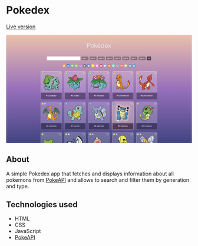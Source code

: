 # Pokedex

[Live version](https://public.bc.fi/s2200750/pokedex/)

![Screenshot](screenshot.png)

## About

A simple Pokedex app that fetches and displays information about all pokemons from [PokeAPI](https://pokeapi.co/) and allows to search and filter them by generation and type.

## Technologies used

- HTML
- CSS
- JavaScript
- [PokeAPI](https://pokeapi.co/)
